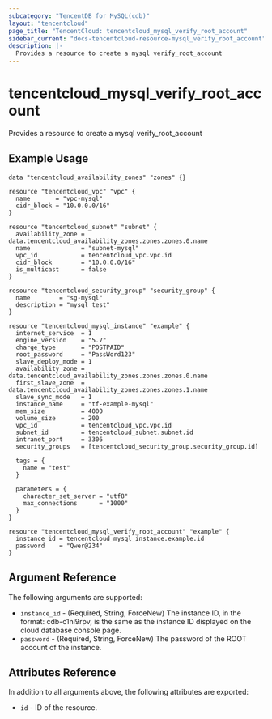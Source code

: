 ```yaml
---
subcategory: "TencentDB for MySQL(cdb)"
layout: "tencentcloud"
page_title: "TencentCloud: tencentcloud_mysql_verify_root_account"
sidebar_current: "docs-tencentcloud-resource-mysql_verify_root_account"
description: |-
  Provides a resource to create a mysql verify_root_account
---
```


# tencentcloud_mysql_verify_root_account

Provides a resource to create a mysql verify_root_account

## Example Usage

```hcl
data "tencentcloud_availability_zones" "zones" {}

resource "tencentcloud_vpc" "vpc" {
  name       = "vpc-mysql"
  cidr_block = "10.0.0.0/16"
}

resource "tencentcloud_subnet" "subnet" {
  availability_zone = data.tencentcloud_availability_zones.zones.zones.0.name
  name              = "subnet-mysql"
  vpc_id            = tencentcloud_vpc.vpc.id
  cidr_block        = "10.0.0.0/16"
  is_multicast      = false
}

resource "tencentcloud_security_group" "security_group" {
  name        = "sg-mysql"
  description = "mysql test"
}

resource "tencentcloud_mysql_instance" "example" {
  internet_service  = 1
  engine_version    = "5.7"
  charge_type       = "POSTPAID"
  root_password     = "PassWord123"
  slave_deploy_mode = 1
  availability_zone = data.tencentcloud_availability_zones.zones.zones.0.name
  first_slave_zone  = data.tencentcloud_availability_zones.zones.zones.1.name
  slave_sync_mode   = 1
  instance_name     = "tf-example-mysql"
  mem_size          = 4000
  volume_size       = 200
  vpc_id            = tencentcloud_vpc.vpc.id
  subnet_id         = tencentcloud_subnet.subnet.id
  intranet_port     = 3306
  security_groups   = [tencentcloud_security_group.security_group.id]

  tags = {
    name = "test"
  }

  parameters = {
    character_set_server = "utf8"
    max_connections      = "1000"
  }
}

resource "tencentcloud_mysql_verify_root_account" "example" {
  instance_id = tencentcloud_mysql_instance.example.id
  password    = "Qwer@234"
}
```

## Argument Reference

The following arguments are supported:

* `instance_id` - (Required, String, ForceNew) The instance ID, in the format: cdb-c1nl9rpv, is the same as the instance ID displayed on the cloud database console page.
* `password` - (Required, String, ForceNew) The password of the ROOT account of the instance.

## Attributes Reference

In addition to all arguments above, the following attributes are exported:

* `id` - ID of the resource.



